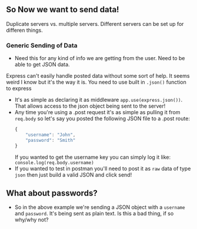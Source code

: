 ## So Now we want to send data!

Duplicate servers vs. multiple servers.
Different servers can be set up for differen things.

### Generic Sending of Data

- Need this for any kind of info we are getting from the user. Need to be able to get JSON data.

Express can't easily handle posted data without some sort of help. It seems weird I know but it's the way it is. You need to use built in `.json()` function to express

- It's as simple as declaring it as middleware `app.use(express.json())`. That allows access to the json object being sent to the server!
- Any time you're using a .post request it's as simple as pulling it from `req.body` so let's say you posted the following JSON file to a .post route:
  ```javascript
  {
      "username": "John",
      "password": "Smith"
  }
  ```
  If you wanted to get the username key you can simply log it like: `console.log(req.body.username)`
- If you wanted to test in postman you'll need to post it as `raw` data of type `json` then just build a valid JSON and click send!

## What about passwords?

- So in the above example we're sending a JSON object with a `username` and `password`. It's being sent as plain text. Is this a bad thing, if so why/why not?
